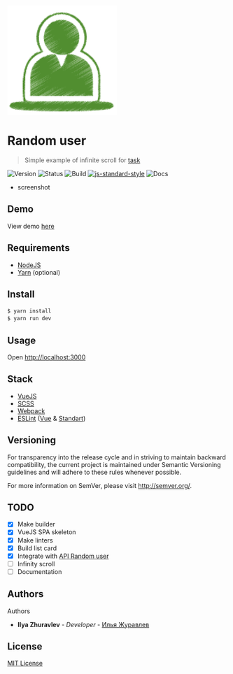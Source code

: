 ![Random user](src/assets/images/logo.png)
# Random user
> Simple example of infinite scroll for [task](https://docs.google.com/document/d/1KlIf8bakSVkhS9DT4TnZ2ikovAQJBXTBVvkFJThsJhw/edit#)

![Version](https://img.shields.io/badge/version-0.0.1-brightgreen.svg?longCache=true&style=flat-square)
![Status](https://img.shields.io/badge/status-stable-brightgreen.svg?longCache=true&style=flat-square)
![Build](https://img.shields.io/badge/build-passing-brightgreen.svg?longCache=true&style=flat-square)
[![js-standard-style](https://img.shields.io/badge/code%20style-standard-brightgreen.svg)](http://standardjs.com)
![Docs](https://img.shields.io/badge/docs-100%25-brightgreen.svg?longCache=true&style=flat-square)

* screenshot

## Demo
View demo [here](http://localhost:3000)

## Requirements
* [NodeJS](https://nodejs.org/en/)
* [Yarn](https://yarnpkg.com/lang/en/) (optional)

## Install

```bash
$ yarn install
$ yarn run dev
```

## Usage
Open [http://localhost:3000](http://localhost:3000)


## Stack
- [VueJS](https://vuejs.org/)
- [SCSS](https://sass-lang.com/)
- [Webpack](https://webpack.js.org/)
- [ESLint](https://eslint.org/) ([Vue](https://github.com/vuejs/eslint-plugin-vue) & [Standart](https://github.com/standard/eslint-config-standard))

## Versioning
For transparency into the release cycle and in striving to maintain backward compatibility, the current project is maintained under Semantic Versioning guidelines and will adhere to these rules whenever possible.

For more information on SemVer, please visit http://semver.org/.

## TODO
- [X] Make builder
- [X] VueJS SPA skeleton
- [X] Make linters
- [X] Build list card
- [X] Integrate with [API Random user](https://randomuser.me/)
- [ ] Infinity scroll
- [ ] Documentation

## Authors
Authors
* **Ilya Zhuravlev** - *Developer* - [Илья Журавлев](https://vk.com/idev_dir)

## License
[MIT License](http://http//opensource.org/licenses/mit-license.php)